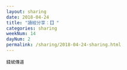 ```yaml
---
layout: sharing
date: 2018-04-24
title: "讀經分享：【】"
categories: sharing
weekNum: 14
dayNum: 2
permalink: /sharing/2018-04-24-sharing.html
---
```


`錢斌傳道`
